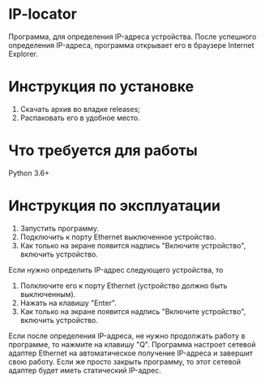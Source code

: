 # IP-locator
Программа, для определения IP-адреса устройства. После успешного определения IP-адреса, программа открывает его в браузере Internet Explorer.
# Инструкция по установке
1. Скачать архив во владке releases;
2. Распаковать его в удобное место.
# Что требуется для работы
Python 3.6+
# Инструкция по эксплуатации
1. Запустить программу.
2. Подключить к порту Ethernet выключенное устройство.
3. Как только на экране появится надпись "Включите устройство", включить устройство.

Если нужно определить IP-адрес следующего устройства, то
1. Полключите его к порту Ethernet (устройство должно быть выключенным).
2. Нажать на клавишу "Enter".
3. Как только на экране появится надпись "Включите устройство", включить устройство.

Если после определения IP-адреса, не нужно продолжать работу в программе, то нажмите на клавишу "Q". Программа настроет сетевой адаптер Ethernet на автоматическое получение IP-адреса и завершит свою работу. Если же просто закрыть программу, то этот сетевой адаптер будет иметь статический IP-адрес.

